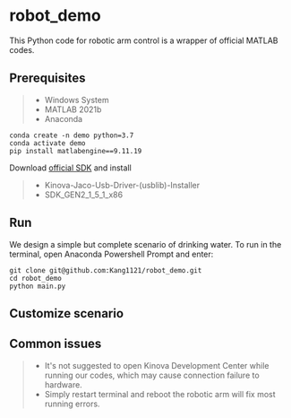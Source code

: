 # robot_demo

This Python code for robotic arm control is a wrapper of official MATLAB codes.

## Prerequisites
> * Windows System
> * MATLAB 2021b
> * Anaconda
```
conda create -n demo python=3.7
conda activate demo
pip install matlabengine==9.11.19
```
Download [official SDK](https://drive.google.com/file/d/1UEQAow0XLcVcPCeQfHK9ERBihOCclkJ9/view) and install
> * Kinova-Jaco-Usb-Driver-(usblib)-Installer
> * SDK_GEN2_1_5_1_x86
## Run
We design a simple but complete scenario of drinking water. 
To run in the terminal, open Anaconda Powershell Prompt and enter:
```
git clone git@github.com:Kang1121/robot_demo.git
cd robot_demo
python main.py
```
## Customize scenario

## Common issues
> * It's not suggested to open Kinova Development Center while running our codes, which may cause connection failure to hardware. 
> * Simply restart terminal and reboot the robotic arm will fix most running errors.
